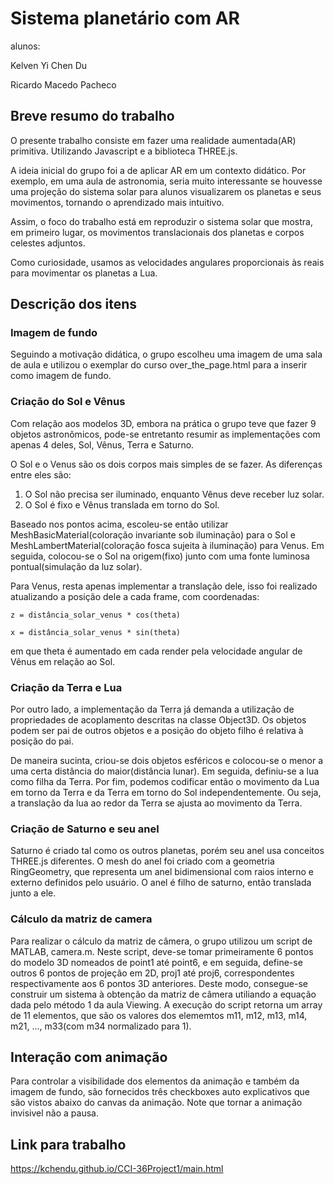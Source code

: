 # Sistema planetário com AR

alunos:

Kelven Yi Chen Du

Ricardo Macedo Pacheco

## Breve resumo do trabalho

O presente trabalho consiste em fazer uma realidade aumentada(AR) primitiva. Utilizando Javascript e a biblioteca THREE.js.

A ideia inicial do grupo foi a de aplicar AR em um contexto didático. Por exemplo, em uma aula de astronomia, seria muito interessante se houvesse uma projeção do sistema solar para alunos visualizarem os planetas e seus movimentos, tornando o aprendizado mais intuitivo.

Assim, o foco do trabalho está em reproduzir o sistema solar que mostra, em primeiro lugar, os movimentos translacionais dos planetas e corpos celestes adjuntos.

Como curiosidade, usamos as velocidades angulares proporcionais às reais para movimentar os planetas a Lua.

## Descrição dos itens

### Imagem de fundo

Seguindo a motivação didática, o grupo escolheu uma imagem de uma sala de aula e utilizou o exemplar do curso over_the_page.html para a inserir como imagem de fundo.

### Criação do Sol e Vênus

Com relação aos modelos 3D, embora na prática o grupo teve que fazer 9 objetos astronômicos, pode-se entretanto resumir as implementações com apenas 4 deles, Sol, Vênus, Terra e Saturno.

O Sol e o Venus são os dois corpos mais simples de se fazer. As diferenças entre eles são:

1. O Sol não precisa ser iluminado, enquanto Vênus deve receber luz solar.
2. O Sol é fixo e Vênus translada em torno do Sol.

Baseado nos pontos acima, escoleu-se então utilizar MeshBasicMaterial(coloração invariante sob iluminação) para o Sol e MeshLambertMaterial(coloração fosca sujeita à iluminação) para Venus. Em seguida, colocou-se o Sol na origem(fixo) junto com uma fonte luminosa pontual(simulação da luz solar).

Para Venus, resta apenas implementar a translação dele, isso foi realizado atualizando a posição dele a cada frame, com coordenadas:

    z = distância_solar_venus * cos(theta)

    x = distância_solar_venus * sin(theta)

em que theta é aumentado em cada render pela velocidade angular de Vênus em relação ao Sol.

### Criação da Terra e Lua

Por outro lado, a implementação da Terra já demanda a utilização de propriedades de acoplamento descritas na classe Object3D. Os objetos podem ser pai de outros objetos e a posição do objeto filho é relativa à posição do pai.

De maneira sucinta, criou-se dois objetos esféricos e colocou-se o menor a uma certa distância do maior(distância lunar). Em seguida, definiu-se a lua como filha da Terra. Por fim, podemos codificar então o movimento da Lua em torno da Terra e da Terra em torno do Sol independentemente. Ou seja, a translação da lua ao redor da Terra se ajusta ao movimento da Terra.

### Criação de Saturno e seu anel

Saturno é criado tal como os outros planetas, porém seu anel usa conceitos THREE.js diferentes. O mesh do anel foi criado com a geometria RingGeometry, que representa um anel bidimensional com raios interno e externo definidos pelo usuário. O anel é filho de saturno, então translada junto a ele.

### Cálculo da matriz de camera

Para realizar o cálculo da matriz de câmera, o grupo utilizou um script de MATLAB, camera.m.
Neste script, deve-se tomar primeiramente 6 pontos do modelo 3D nomeados de point1 até point6, e em seguida, define-se outros 6 pontos de projeção em 2D, proj1 até proj6, correspondentes respectivamente aos 6 pontos 3D anteriores. Deste modo, consegue-se construir um sistema à obtenção da matriz de câmera utiliando a equação dada pelo método 1 da aula Viewing. A execução do script retorna um array de 11 elementos, que são os valores dos elememtos m11, m12, m13, m14, m21, ..., m33(com m34 normalizado para 1). 

## Interação com animação

Para controlar a visibilidade dos elementos da animação e também da imagem de fundo, são fornecidos três checkboxes auto explicativos que são vistos abaixo do canvas da animação. Note que tornar a animação invisivel não a pausa.

## Link para trabalho

https://kchendu.github.io/CCI-36Project1/main.html